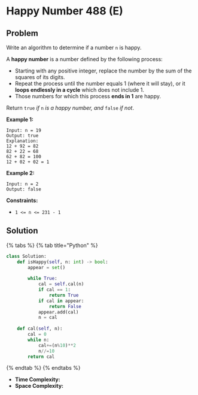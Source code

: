 # Happy Number 488 \(E\)

## Problem

Write an algorithm to determine if a number `n` is happy.

A **happy number** is a number defined by the following process:

* Starting with any positive integer, replace the number by the sum of the squares of its digits.
* Repeat the process until the number equals 1 \(where it will stay\), or it **loops endlessly in a cycle** which does not include 1.
* Those numbers for which this process **ends in 1** are happy.

Return `true` _if_ `n` _is a happy number, and_ `false` _if not_.

**Example 1:**

```text
Input: n = 19
Output: true
Explanation:
12 + 92 = 82
82 + 22 = 68
62 + 82 = 100
12 + 02 + 02 = 1
```

**Example 2:**

```text
Input: n = 2
Output: false
```

**Constraints:**

* `1 <= n <= 231 - 1`

## Solution

{% tabs %}
{% tab title="Python" %}
```python
class Solution:
    def isHappy(self, n: int) -> bool:
        appear = set()
        
        while True:
            cal = self.cal(n)
            if cal == 1:
                return True
            if cal in appear:
                return False
            appear.add(cal)
            n = cal
    
    def cal(self, n):
        cal = 0
        while n:
            cal+=(n%10)**2
            n//=10
        return cal     
```
{% endtab %}
{% endtabs %}

* **Time Complexity:** 
* **Space Complexity:**

